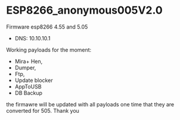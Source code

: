 # ESP8266_anonymous005V2.0
Firmware esp8266 4.55 and 5.05

- DNS: 10.10.10.1

Working payloads for the moment: 
- Mira+ Hen,
- Dumper,
- Ftp,
- Update blocker
- AppToUSB
- DB Backup
                  
the firmawre will be updated with all payloads one time that they are converted for 505. Thank you 

